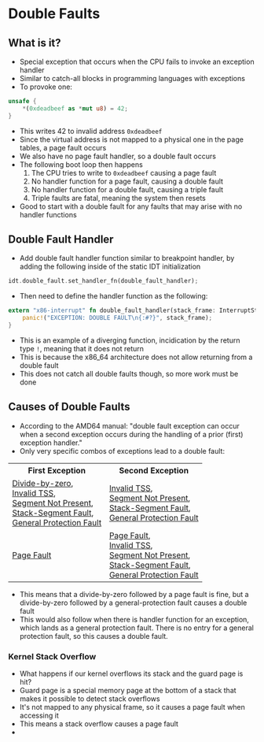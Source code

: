 # Double Faults
## What is it?
- Special exception that occurs when the CPU fails to invoke an exception handler
- Similar to catch-all blocks in programming languages with exceptions
- To provoke one: 
```rust
unsafe {
    *(0xdeadbeef as *mut u8) = 42;
}
```
- This writes 42 to invalid address `0xdeadbeef`
- Since the virtual address is not mapped to a physical one in the page tables, a page fault occurs
- We also have no page fault handler, so a double fault occurs
- The following boot loop then happens
    1. The CPU tries to write to `0xdeadbeef` causing a page fault
    2. No handler function for a page fault, causing a double fault
    3. No handler function for a double fault, causing a triple fault
    4. Triple faults are fatal, meaning the system then resets
- Good to start with a double fault for any faults that may arise with no handler functions
## Double Fault Handler
- Add double fault handler function similar to breakpoint handler, by adding the following inside of the static IDT initialization
```rust
idt.double_fault.set_handler_fn(double_fault_handler);
```
- Then need to define the handler function as the following:
```rust
extern "x86-interrupt" fn double_fault_handler(stack_frame: InterruptStackFrame, _error_code: u64) -> ! {
    panic!("EXCEPTION: DOUBLE FAULT\n{:#?}", stack_frame);
}
```
- This is an example of a diverging function, incidication by the return type `!`, meaning that it does not return
- This is because the x86_64 architecture does not allow returning from a double fault
- This does not catch all double faults though, so more work must be done
## Causes of Double Faults
- According to the AMD64 manual: "double fault exception can occur when a second exception occurs during the handling of a prior (first) exception handler."
- Only very specific combos of exceptions lead to a double fault:
<table>
	<tr>
		<th>First Exception</th>
		<th>Second Exception</th>
	</tr>
	<tr>
		<td>
            <a href="https://wiki.osdev.org/Exceptions#Division_Error">Divide-by-zero</a>,<br>
            <a href="https://wiki.osdev.org/Exceptions#Invalid_TSS">Invalid TSS</a>,<br>
            <a href="https://wiki.osdev.org/Exceptions#Segment_Not_Present">Segment Not Present</a>,<br>
            <a href="https://wiki.osdev.org/Exceptions#Stack-Segment_Fault">Stack-Segment Fault</a>,<br>
            <a href="https://wiki.osdev.org/Exceptions#General_Protection_Fault">General Protection Fault</a>
        </td>
		<td>
        <a href="https://wiki.osdev.org/Exceptions#Invalid_TSS">Invalid TSS</a>,<br>
            <a href="https://wiki.osdev.org/Exceptions#Segment_Not_Present">Segment Not Present</a>,<br>
            <a href="https://wiki.osdev.org/Exceptions#Stack-Segment_Fault">Stack-Segment Fault</a>,<br>
            <a href="https://wiki.osdev.org/Exceptions#General_Protection_Fault">General Protection Fault</a>
        </td>
	</tr>
	<tr>
		<td><a href="https://wiki.osdev.org/Exceptions#Page_Fault">Page Fault</a></td>
		<td>
            <a href="https://wiki.osdev.org/Exceptions#Page_Fault">Page Fault</a>,<br>
            <a href="https://wiki.osdev.org/Exceptions#Invalid_TSS">Invalid TSS</a>,<br>
            <a href="https://wiki.osdev.org/Exceptions#Segment_Not_Present">Segment Not Present</a>,<br>
            <a href="https://wiki.osdev.org/Exceptions#Stack-Segment_Fault">Stack-Segment Fault</a>,<br>
            <a href="https://wiki.osdev.org/Exceptions#General_Protection_Fault">General Protection Fault</a>
        </td>
	</tr>
</table>

- This means that a divide-by-zero followed by a page fault is fine, but a divide-by-zero followed by a general-protection fault causes a double fault
- This would also follow when there is handler function for an exception, which lands as a general protection fault. There is no entry for a general protection fault, so this causes a double fault.
### Kernel Stack Overflow
- What happens if our kernel overflows its stack and the guard page is hit?
- Guard page is a special memory page at the bottom of a stack that makes it possible to detect stack overflows
- It's not mapped to any physical frame, so it causes a page fault when accessing it
- This means a stack overflow causes a page fault
- 